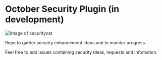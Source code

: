 # October Security Plugin (in development)

![Image of securitycat](https://download.bitdefender.com/resources/themes/draco/images/business/endpoint-security-solution.png)

Repo to gather security enhancement ideas and to monitor progress.

Feel free to add issues containing security ideas, requests and infomation.
